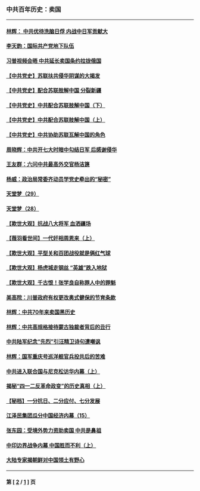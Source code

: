 ### 中共百年历史：卖国
---
#### [林辉： 中共优待洗脑日俘 内战中日军贡献大](../../pages/nf1176117/n13624644.md?10050430) 
#### [李天韵：国际共产党地下队伍](../../pages/nf1176117/n13611808.md?10050430) 
#### [习普视频会晤 中共延长卖国条约拉拢俄国](../../pages/nf1176117/n13060971.md?10050430) 
#### [【中共党史】苏联扶共侵华阴谋的大揭发](../../pages/nf1176117/n13056050.md?10050430) 
#### [【中共党史】配合苏联肢解中国 分裂新疆](../../pages/nf1176117/n13040700.md?10050430) 
#### [【中共党史】中共配合苏联肢解中国（下）](../../pages/nf1176117/n13035660.md?10050430) 
#### [【中共党史】中共配合苏联肢解中国（上）](../../pages/nf1176117/n13030262.md?10050430) 
#### [【中共党史】中共协助苏联瓦解中国的角色](../../pages/nf1176117/n13018109.md?10050430) 
#### [周晓辉：中共开七大时暗中勾结日军 后感谢侵华](../../pages/nf1176117/n12921960.md?10050430) 
#### [王友群：六问中共最高外交官杨洁篪](../../pages/nf1176117/n12836495.md?10050430) 
#### [杨威：政治局常委齐动员学党史牵出的“秘密”](../../pages/nf1176117/n12764642.md?10050430) 
#### [天堂梦（29）](../../pages/nf1176117/n12408465.md?10050430) 
#### [天堂梦（28）](../../pages/nf1176117/n12408309.md?10050430) 
#### [【欺世大观】抗战八大将军 血洒疆场](../../pages/nf1176117/n12357044.md?10050430) 
#### [【薇羽看世间】一代奸相周恩来（上）](../../pages/nf1176117/n12401109.md?10050430) 
#### [【欺世大观】平型关和百团战役就是俩红气球](../../pages/nf1176117/n12359157.md?10050430) 
#### [【欺世大观】杨虎城走钢丝 “英雄”跌入地狱](../../pages/nf1176117/n12358840.md?10050430) 
#### [【欺世大观】千古恨！张学良自称罪人中的罪魁](../../pages/nf1176117/n12358629.md?10050430) 
#### [美高院：川普政府有权更改奥式健保的节育条款](../../pages/nf1176117/n12242171.md?10050430) 
#### [林辉：中共70年来卖国黑历史](../../pages/nf1176117/n11552181.md?10050430) 
#### [林辉：中共高规格接待蒙古独裁者背后的丑行](../../pages/nf1176117/n11225005.md?10050430) 
#### [中共陆军纪念“先烈”引汪精卫诗句遭嘲讽](../../pages/nf1176117/n11153345.md?10050430) 
#### [林辉：国军重庆号巡洋舰官兵投共后的苦难](../../pages/nf1176117/n10997801.md?10050430) 
#### [中共进入联合国与尼克松访华内幕（上）](../../pages/nf1176117/n10138788.md?10050430) 
#### [揭秘“四一二反革命政变”的历史真相（上）](../../pages/nf1176117/n9996650.md?10050430) 
#### [【秘档】一分抗日、二分应付、七分发展](../../pages/nf1176117/n9331484.md?10050430) 
#### [江泽民集团瓜分中国经济内幕（15）](../../pages/nf1176117/n9268584.md?10050430) 
#### [张东园：受境外势力资助卖国 中共是鼻祖](../../pages/nf1176117/n9272480.md?10050430) 
#### [中印边界战争内幕 中国胜而不利（上）](../../pages/nf1176117/n9252458.md?10050430) 
#### [大陆专家揭朝鲜对中国领土有野心](../../pages/nf1176117/n9074056.md?10050430) 

---
#### 第 [ [2](./2.md?10050430) / [1](./1.md?10050430) ] 页
